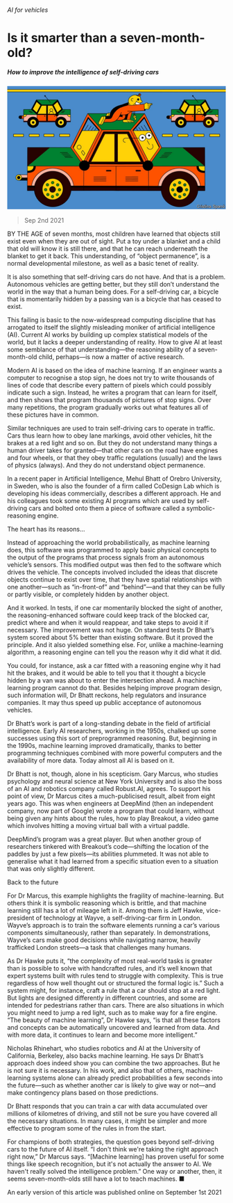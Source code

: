 ###### AI for vehicles

# Is it smarter than a seven-month-old? 

##### How to improve the intelligence of self-driving cars 

![image](images/20210904_std001.jpg) 

> Sep 2nd 2021 

BY THE AGE of seven months, most children have learned that objects still exist even when they are out of sight. Put a toy under a blanket and a child that old will know it is still there, and that he can reach underneath the blanket to get it back. This understanding, of “object permanence”, is a normal developmental milestone, as well as a basic tenet of reality.

It is also something that self-driving cars do not have. And that is a problem. Autonomous vehicles are getting better, but they still don’t understand the world in the way that a human being does. For a self-driving car, a bicycle that is momentarily hidden by a passing van is a bicycle that has ceased to exist.


This failing is basic to the now-widespread computing discipline that has arrogated to itself the slightly misleading moniker of artificial intelligence (AI). Current AI works by building up complex statistical models of the world, but it lacks a deeper understanding of reality. How to give AI at least some semblance of that understanding—the reasoning ability of a seven-month-old child, perhaps—is now a matter of active research.

Modern AI is based on the idea of machine learning. If an engineer wants a computer to recognise a stop sign, he does not try to write thousands of lines of code that describe every pattern of pixels which could possibly indicate such a sign. Instead, he writes a program that can learn for itself, and then shows that program thousands of pictures of stop signs. Over many repetitions, the program gradually works out what features all of these pictures have in common.

Similar techniques are used to train self-driving cars to operate in traffic. Cars thus learn how to obey lane markings, avoid other vehicles, hit the brakes at a red light and so on. But they do not understand many things a human driver takes for granted—that other cars on the road have engines and four wheels, or that they obey traffic regulations (usually) and the laws of physics (always). And they do not understand object permanence.

In a recent paper in Artificial Intelligence, Mehul Bhatt of Orebro University, in Sweden, who is also the founder of a firm called CoDesign Lab which is developing his ideas commercially, describes a different approach. He and his colleagues took some existing AI programs which are used by self-driving cars and bolted onto them a piece of software called a symbolic-reasoning engine.

The heart has its reasons...

Instead of approaching the world probabilistically, as machine learning does, this software was programmed to apply basic physical concepts to the output of the programs that process signals from an autonomous vehicle’s sensors. This modified output was then fed to the software which drives the vehicle. The concepts involved included the ideas that discrete objects continue to exist over time, that they have spatial relationships with one another—such as “in-front-of” and “behind”—and that they can be fully or partly visible, or completely hidden by another object.

And it worked. In tests, if one car momentarily blocked the sight of another, the reasoning-enhanced software could keep track of the blocked car, predict where and when it would reappear, and take steps to avoid it if necessary. The improvement was not huge. On standard tests Dr Bhatt’s system scored about 5% better than existing software. But it proved the principle. And it also yielded something else. For, unlike a machine-learning algorithm, a reasoning engine can tell you the reason why it did what it did.

You could, for instance, ask a car fitted with a reasoning engine why it had hit the brakes, and it would be able to tell you that it thought a bicycle hidden by a van was about to enter the intersection ahead. A machine-learning program cannot do that. Besides helping improve program design, such information will, Dr Bhatt reckons, help regulators and insurance companies. It may thus speed up public acceptance of autonomous vehicles.

Dr Bhatt’s work is part of a long-standing debate in the field of artificial intelligence. Early AI researchers, working in the 1950s, chalked up some successes using this sort of preprogrammed reasoning. But, beginning in the 1990s, machine learning improved dramatically, thanks to better programming techniques combined with more powerful computers and the availability of more data. Today almost all AI is based on it.

Dr Bhatt is not, though, alone in his scepticism. Gary Marcus, who studies psychology and neural science at New York University and is also the boss of an AI and robotics company called Robust.AI, agrees. To support his point of view, Dr Marcus cites a much-publicised result, albeit from eight years ago. This was when engineers at DeepMind (then an independent company, now part of Google) wrote a program that could learn, without being given any hints about the rules, how to play Breakout, a video game which involves hitting a moving virtual ball with a virtual paddle.

DeepMind’s program was a great player. But when another group of researchers tinkered with Breakout’s code—shifting the location of the paddles by just a few pixels—its abilities plummeted. It was not able to generalise what it had learned from a specific situation even to a situation that was only slightly different.

Back to the future

For Dr Marcus, this example highlights the fragility of machine-learning. But others think it is symbolic reasoning which is brittle, and that machine learning still has a lot of mileage left in it. Among them is Jeff Hawke, vice-president of technology at Wayve, a self-driving-car firm in London. Wayve’s approach is to train the software elements running a car’s various components simultaneously, rather than separately. In demonstrations, Wayve’s cars make good decisions while navigating narrow, heavily trafficked London streets—a task that challenges many humans.

As Dr Hawke puts it, “the complexity of most real-world tasks is greater than is possible to solve with handcrafted rules, and it’s well known that expert systems built with rules tend to struggle with complexity. This is true regardless of how well thought out or structured the formal logic is.” Such a system might, for instance, craft a rule that a car should stop at a red light. But lights are designed differently in different countries, and some are intended for pedestrians rather than cars. There are also situations in which you might need to jump a red light, such as to make way for a fire engine. “The beauty of machine learning”, Dr Hawke says, “is that all these factors and concepts can be automatically uncovered and learned from data. And with more data, it continues to learn and become more intelligent.”

Nicholas Rhinehart, who studies robotics and AI at the University of California, Berkeley, also backs machine learning. He says Dr Bhatt’s approach does indeed show you can combine the two approaches. But he is not sure it is necessary. In his work, and also that of others, machine-learning systems alone can already predict probabilities a few seconds into the future—such as whether another car is likely to give way or not—and make contingency plans based on those predictions.

Dr Bhatt responds that you can train a car with data accumulated over millions of kilometres of driving, and still not be sure you have covered all the necessary situations. In many cases, it might be simpler and more effective to program some of the rules in from the start.

For champions of both strategies, the question goes beyond self-driving cars to the future of AI itself. “I don't think we're taking the right approach right now,” Dr Marcus says. “[Machine learning] has proven useful for some things like speech recognition, but it's not actually the answer to AI. We haven't really solved the intelligence problem.” One way or another, then, it seems seven-month-olds still have a lot to teach machines. ■

An early version of this article was published online on September 1st 2021

